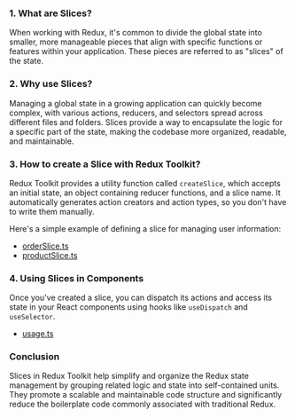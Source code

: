 ### 1. What are Slices?

When working with Redux, it's common to divide the global state into smaller, more manageable pieces that align with specific functions or features within your application. These pieces are referred to as "slices" of the state.

### 2. Why use Slices?

Managing a global state in a growing application can quickly become complex, with various actions, reducers, and selectors spread across different files and folders. Slices provide a way to encapsulate the logic for a specific part of the state, making the codebase more organized, readable, and maintainable.

### 3. How to create a Slice with Redux Toolkit?

Redux Toolkit provides a utility function called `createSlice`, which accepts an initial state, an object containing reducer functions, and a slice name. It automatically generates action creators and action types, so you don't have to write them manually.

Here's a simple example of defining a slice for managing user information:

- [orderSlice.ts](./orderSlice.ts)
- [productSlice.ts](./productSlice.ts)

### 4. Using Slices in Components

Once you've created a slice, you can dispatch its actions and access its state in your React components using hooks like `useDispatch` and `useSelector`.

- [usage.ts](../usage.ts)

### Conclusion

Slices in Redux Toolkit help simplify and organize the Redux state management by grouping related logic and state into self-contained units. They promote a scalable and maintainable code structure and significantly reduce the boilerplate code commonly associated with traditional Redux.
